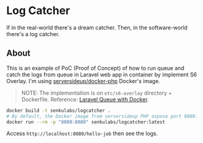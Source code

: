 # Log Catcher

If in the real-world there's a dream catcher. Then, in the software-world there's a log catcher.

## About

This is an example of PoC (Proof of Concept) of how to run queue and catch the logs from queue in Laravel web app in container by implement S6 Overlay. I'm using [serversideup/docker-php](https://github.com/serversideup/docker-php) Docker's image.

> NOTE: The implementation is on `etc/s6-overlay` directory + Dockerfile. Reference: [Laravel Queue with Docker](https://serversideup.net/open-source/docker-php/docs/laravel/laravel-queue).

```sh
docker build -t senkulabs/logcatcher .
# By default, the Docker image from serversideup PHP expose port 8080.
docker run --rm -p "8080:8080" senkulabs/logcatcher:latest
```

Access `http://localhost:8080/hello-job` then see the logs.
